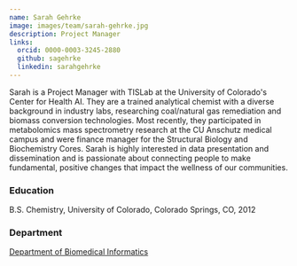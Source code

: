 ```yaml
---
name: Sarah Gehrke
image: images/team/sarah-gehrke.jpg
description: Project Manager
links:
  orcid: 0000-0003-3245-2880
  github: sagehrke
  linkedin: sarahgehrke 
---
```


Sarah is a Project Manager with TISLab at the University of Colorado's Center for Health AI. They are a trained analytical chemist with a diverse background in industry labs, researching coal/natural gas remediation and biomass conversion technologies. Most recently, they participated in metabolomics mass spectrometry research at the CU Anschutz medical campus and were finance manager for the Structural Biology and Biochemistry Cores. Sarah is highly interested in data presentation and dissemination and is passionate about connecting people to make fundamental, positive changes that impact the wellness of our communities.

### Education
B.S. Chemistry, University of Colorado, Colorado Springs, CO, 2012

### Department

[Department of Biomedical Informatics](https://medschool.cuanschutz.edu/dbmi)